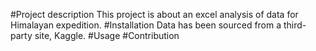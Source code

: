 #Project description
This project is about an excel analysis of data for Himalayan expedition.
#Installation
Data has been sourced from a third-party site, Kaggle.
#Usage
#Contribution
